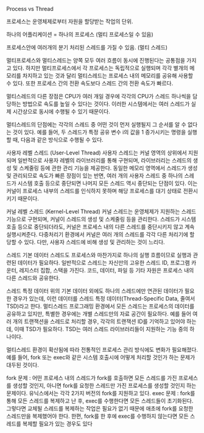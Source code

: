 <!-- 5대 과제 차근차근 공부하자 -->

Process vs Thread

프로세스는 운영체제로부터 자원을 할당받는 작업의 단위.

하나의 어플리케이션 = 하나의 프로세스 (멀티 프로세스일 수 있음)

프로세스안에 여러개의 분기 처리된 스레드를 가질 수 있음. (멀티 스레드)

멀티프로세스와 멀티스레드는 양쪽 모두 여러 흐름이 동시에 진행된다는 공통점을 가지고 있다. 하지만 멀티프로세스에서 각 프로세스는 독립적으로 실행되며 각각 별개의 메모리를 차지하고 있는 것과 달리 멀티스레드는 프로세스 내의 메모리를 공유해 사용할 수 있다. 또한 프로세스 간의 전환 속도보다 스레드 간의 전환 속도가 빠르다.

멀티스레드의 다른 장점은 CPU가 여러 개일 경우에 각각의 CPU가 스레드 하나씩을 담당하는 방법으로 속도를 높일 수 있다는 것이다. 이러한 시스템에서는 여러 스레드가 실제 시간상으로 동시에 수행될 수 있기 때문이다.

멀티스레드의 단점에는 각각의 스레드 중 어떤 것이 먼저 실행될지 그 순서를 알 수 없다는 것이 있다. 예를 들어, 두 스레드가 특정 공유 변수 i의 값을 1 증가시키는 명령을 실행할 때, 다음과 같은 방식으로 수행될 수 있다.

사용자 레벨 스레드 (User-Level Thread)
사용자 스레드는 커널 영역의 상위에서 지원되며 일반적으로 사용자 레벨의 라이브러리를 통해 구현되며, 라이브러리는 스레드의 생성 및 스케줄링 등에 관한 관리 기능을 제공한다. 동일한 메모리 영역에서 스레드가 생성 및 관리되므로 속도가 빠른 장점이 있는 반면, 여러 개의 사용자 스레드 중 하나의 스레드가 시스템 호출 등으로 중단되면 나머지 모든 스레드 역시 중단되는 단점이 있다. 이는 커널이 프로세스 내부의 스레드를 인식하지 못하며 해당 프로세스를 대기 상태로 전환시키기 때문이다.

커널 레벨 스레드 (Kernel-Level Thread)
커널 스레드는 운영체제가 지원하는 스레드 기능으로 구현되며, 커널이 스레드의 생성 및 스케줄링 등을 관리한다. 스레드가 시스템 호출 등으로 중단되더라도, 커널은 프로세스 내의 다른 스레드를 중단시키지 않고 계속 실행시켜준다. 다중처리기 환경에서 커널은 여러 개의 스레드를 각각 다른 처리기에 할당할 수 있다. 다만, 사용자 스레드에 비해 생성 및 관리하는 것이 느리다.

스레드 기본 데이터
스레드도 프로세스와 마찬가지로 하나의 실행 흐름이므로 실행과 관련된 데이터가 필요하다. 일반적으로 스레드는 자신만의 고유한 스레드 ID, 프로그램 카운터, 레지스터 집합, 스택을 가진다. 코드, 데이터, 파일 등 기타 자원은 프로세스 내의 다른 스레드와 공유한다.

스레드 특정 데이터
위의 기본 데이터 외에도 하나의 스레드에만 연관된 데이터가 필요한 경우가 있는데, 이런 데이터를 스레드 특정 데이터(Thread-Specific Data, 줄여서 TSD)라고 한다. 멀티스레드 프로그래밍 환경에서 모든 스레드는 프로세스의 데이터를 공유하고 있지만, 특별한 경우에는 개별 스레드만의 자료 공간이 필요하다. 예를 들어 여러 개의 트랜잭션을 스레드로 처리할 경우, 각각의 트랜잭션 ID를 기억하고 있어야 하는데, 이때 TSD가 필요하다. TSD는 여러 스레드 라이브러리들이 지원하는 기능 중의 하나이다.

멀티스레드 환경이 확산됨에 따라 전통적인 프로세스 관리 방식에도 변화가 필요해졌다. 예를 들어, fork 또는 exec와 같은 시스템 호출시에 어떻게 처리할 것인가 하는 문제가 대두된 것이다.

fork 문제 : 어떤 프로세스 내의 스레드가 fork를 호출하면 모든 스레드를 가진 프로세스를 생성할 것인지, 아니면 fork를 요청한 스레드만 가진 프로세스를 생성할 것인지 하는 문제이다. 유닉스에서는 각각 2가지 버전의 fork를 지원하고 있다.
exec 문제 : fork를 통해 모든 스레드를 복제하고 난 후, exec를 수행한다면 모든 스레드들이 초기화된다. 그렇다면 교체될 스레드를 복제하는 작업은 필요가 없기 때문에 애초에 fork를 요청한 스레드만을 복제했어야 한다. 한편, fork를 한 후에 exec를 수행하지 않는다면 모든 스레드를 복제할 필요가 있는 경우도 있다
